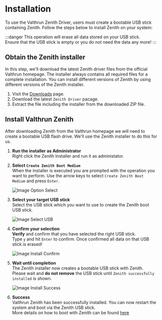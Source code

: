 # Installation

To use the Valthrun Zenith Driver, users must create a bootable USB stick containing Zenith.
Follow the steps below to install Zenith on your system:

:::danger
This operation will erase all data stored on your USB stick.  
Ensure that the USB stick is empty or you do not need the data any more!
:::

## Obtain the Zenith installer

In this step, we'll download the latest Zenith driver files from the official Valthrun homepage.
The installer always contains all required files for a complete installation. You can install different versions of Zenith by using different versions of the Zenith installer.

1. Visit the [Downloads](https://valth.run/download) page.
2. Download the latest `Zenith Driver` pacage.
3. Extract the file including the installer from the downloaded ZIP file.

## Install Valthrun Zenith

After downloading Zenith from the Valthrun homepage we will need to create a bootable USB flash drive.
We'll use the Zenith installer to do this for us.

1. **Run the installer as Administrator**  
   Right click the Zenith Installer and run it as administator.

2. **Select `Create Zenith Boot Medium`**  
   When the installer is executed you are prompted with the operation you want to perform.
   Use the arrow keys to select `Create Zenith Boot Medium` and press `Enter`.

   ![Image Option Select](@site/docs/_media/zenith_installer_install_option.png)

3. **Select your target USB stick**  
   Select the USB stick which you want to use to create the Zenith boot USB stick.

   ![Image Select USB](@site/docs/_media/zenith_installer_install_select.png)

4. **Confirm your selection**  
   **Verify** and confirm that you have selected the right USB stick.  
   Type `y` and hit `Enter` to confirm. Once confirmed all data on that USB stick is erased!

   ![Image Install Confirm](@site/docs/_media/zenith_installer_install_confirm.png)

5. **Wait until completion**  
   The Zenith installer now creates a bootable USB stick with Zenith. Please wait and **do not remove** the USB stick until `Zenith successfully installed` is shown.

   ![Image Install Success](@site/docs/_media/zenith_installer_install_success.png)

6. **Success**  
   Valthrun Zenith has been successfully installed. You can now restart the system and boot via the Zenith USB stick.  
   More details on how to boot with Zenith can be found [here](../../boot)